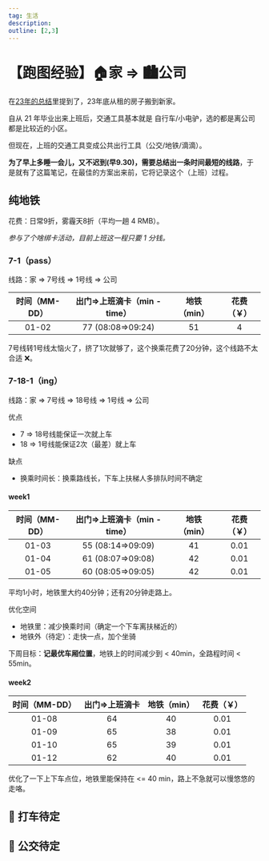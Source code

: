 ```yaml
---
tag: 生活
description: 
outline: [2,3]
---
```


# 【跑图经验】🏠家 => 🏙公司

在[23年的总结](https://sugarat.top/offer/experience/2023summary.html)里提到了，23年底从租的房子搬到新家。

自从 21 年毕业出来上班后，交通工具基本就是 自行车/小电驴，选的都是离公司都是比较近的小区。

但现在，上班的交通工具变成公共出行工具（公交/地铁/滴滴）。

**为了早上多睡一会儿，又不迟到(早9.30)，需要总结出一条时间最短的线路**，于是就有了这篇笔记，在最佳的方案出来前，它将记录这个（上班）过程。

## 纯地铁

花费：日常9折，雾霾天8折（平均一趟 4 RMB）。

*参与了个啥绑卡活动，目前上班这一程只要 1 分钱。*

### 7-1（pass）

线路：家 => 7号线 => 1号线 => 公司

| 时间（MM-DD） | 出门=>上班滴卡（min - time） | 地铁（min） | 花费（￥） |
| :-----------: | :--------------------------: | :---------: | :-------: |
|     01-02     |      77 (08:08=>09:24)       |     51      |     4     |

7号线转1号线太恼火了，挤了1次就够了，这个换乘花费了20分钟，这个线路不太合适 ❌。

### 7-18-1（ing）
线路：家 => 7号线 => 18号线 =>  1号线 => 公司

优点
* 7 => 18号线能保证一次就上车
* 18 => 1号线能保证2次（最差）就上车

缺点
* 换乘时间长：换乘路线长，下车上扶梯人多排队时间不确定

#### week1
| 时间（MM-DD） | 出门=>上班滴卡（min - time） | 地铁（min） | 花费（￥） |
| :-----------: | :--------------------------: | :---------: | :-------: |
|     01-03     |      55 (08:14=>09:09)       |     41      |   0.01    |
|     01-04     |      61 (08:07=>09:08)       |     42      |   0.01    |
|     01-05     |      60 (08:05=>09:05)       |     42      |   0.01    |

平均1小时，地铁里大约40分钟；还有20分钟走路上。

优化空间
* 地铁里：减少换乘时间（确定一个下车离扶梯近的）
* 地铁外（待定）：走快一点，加个坐骑

下周目标：**记最优车厢位置**，地铁上的时间减少到 < 40min，全路程时间 < 55min。

#### week2
| 时间（MM-DD） | 出门=>上班滴卡 | 地铁（min） | 花费（￥） |
| :-----------: | :------------: | :---------: | :-------: |
|     01-08     |       64       |     40      |   0.01    |
|     01-09     |       65       |     38      |   0.01    |
|     01-10     |       65       |     39      |   0.01    |
|     01-12     |       62       |     40      |   0.01    |

优化了一下上下车点位，地铁里能保持在 <= 40 min，路上不急就可以慢悠悠的走咯。

## 🚧 打车待定

## 🚧 公交待定